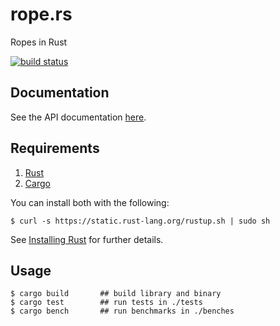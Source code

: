 # rope.rs

Ropes in Rust

[![build status](https://api.travis-ci.org/epsilonz/rope.rs.svg?branch=master)](https://travis-ci.org/epsilonz/rope.rs)

## Documentation

See the API documentation [here](http://www.rust-ci.org/epsilonz/rope.rs/doc/rope/).

## Requirements

1.   [Rust](http://www.rust-lang.org/)
2.   [Cargo](http://crates.io/)

You can install both with the following:

```
$ curl -s https://static.rust-lang.org/rustup.sh | sudo sh
```

See [Installing Rust](http://doc.rust-lang.org/guide.html#installing-rust) for further details.

## Usage

```
$ cargo build       ## build library and binary
$ cargo test        ## run tests in ./tests
$ cargo bench       ## run benchmarks in ./benches
```
